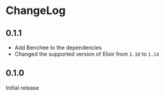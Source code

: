 # ChangeLog

## 0.1.1

- Add Benchee to the dependencies
- Changed the supported version of Elixir from `1.18` to `1.14`

## 0.1.0

Initial release